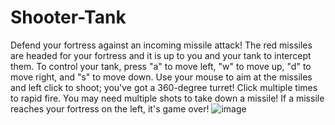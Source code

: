 # Shooter-Tank

Defend your fortress against an incoming missile attack! The red missiles are headed for your fortress and it is up to you and your tank to intercept them. To control your tank, press "a" to move left, "w" to move up, "d" to move right, and "s" to move down. Use your mouse to aim at the missiles and left click to shoot; you've got a 360-degree turret! Click multiple times to rapid fire. You may need multiple shots to take down a missile! If a missile reaches your fortress on the left, it's game over!
![image](https://user-images.githubusercontent.com/69114450/147629776-5079115d-74ed-4032-9e74-6a8c3f750563.png)


